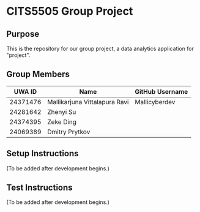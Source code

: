 # CITS5505 Group Project

## Purpose
This is the repository for our group project, a data analytics application for "project".

## Group Members
| UWA ID   | Name                              | GitHub Username |
|----------|-----------------------------------|-----------------|
| 24371476 | Mallikarjuna Vittalapura Ravi     | Mallicyberdev   |
| 24281642 | Zhenyi Su                         |                 |
| 24374395 | Zeke Ding                         |                 |
| 24069389 | Dmitry Prytkov                    |                 |

## Setup Instructions
(To be added after development begins.)

## Test Instructions
(To be added after development begins.)
